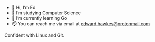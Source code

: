 - 👋 Hi, I’m Ed
- 📖 I’m studying Computer Science
- 🌱 I’m currently learning Go
- 📫 You can reach me via email at edward.hawkes@protonmail.com

Confident with Linux and Git.
